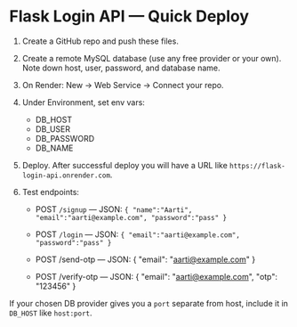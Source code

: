 # Flask Login API — Quick Deploy

1. Create a GitHub repo and push these files.
2. Create a remote MySQL database (use any free provider or your own). Note down host, user, password, and database name.
3. On Render: New → Web Service → Connect your repo.
4. Under Environment, set env vars:
   - DB_HOST
   - DB_USER
   - DB_PASSWORD
   - DB_NAME
   
5. Deploy. After successful deploy you will have a URL like `https://flask-login-api.onrender.com`.
6. Test endpoints:
   - POST `/signup` — JSON: `{ "name":"Aarti", "email":"aarti@example.com", "password":"pass" }`
   - POST `/login` — JSON: `{ "email":"aarti@example.com", "password":"pass" }`
   
   
   - POST /send-otp — JSON: { "email": "aarti@example.com" }
   - POST /verify-otp — JSON: { "email": "aarti@example.com", "otp": "123456" }


If your chosen DB provider gives you a `port` separate from host, include it in `DB_HOST` like `host:port`.

